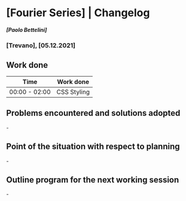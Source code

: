 # [Fourier Series] | Changelog
##### [Paolo Bettelini]
### [Trevano], [05.12.2021]

## Work done

|     Time      |            Work done                     |
|---------------|------------------------------------------|
| 00:00 - 02:00 | CSS Styling                              |

## Problems encountered and solutions adopted

\-

## Point of the situation with respect to planning

\-

## Outline program for the next working session

\-